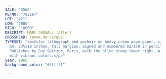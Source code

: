 ```yaml
---
SALE: '2566'
REFNO: "782167"
LOT: "421"
LOW: "7000"
HIGH: "10000"
DESCRIPT: MARC CHAGALL (after)
CROSSHEAD: Femme de Cirque.
TYPESET: "<p>Color lithograph and pochoir on heavy cream wove paper, circa 1960. 595x455
  mm; 23½x18 inches, full margins. Signed and numbered 82/150 in pencil, lower margin.
  Published by Guy Spitzer, Paris, with the blind stamp lower right. A superb impression
  with vibrant colors.</p>"
year: 1960
background_color: "#ffffff"

---
```

